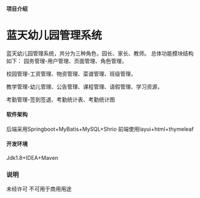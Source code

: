 #### 项目介绍
# 蓝天幼儿园管理系统 #

蓝天幼儿园管理系统，共分为三种角色，园长、家长、教师。
总体功能模块结构如下：
园务管理-用户管理、页面管理、角色管理，

校园管理-工资管理、物资管理、菜谱管理、班级管理，

教学管理-幼儿管理、公告管理、课程管理、请假管理、学习资源，

考勤管理-签到签退、考勤统计表、考勤统计图

#### 软件架构
后端采用Springboot+MyBatis+MySQL+Shrio
前端使用layui+html+thymeleaf


#### 开发环境
Jdk1.8+IDEA+Maven

### 说明
未经许可 不可用于商用用途
